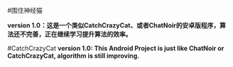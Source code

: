#围住神经猫

**version 1.0：这是一个类似CatchCrazyCat、或者ChatNoir的安卓版程序，算法还不完善，正在继续学习提升算法的效率。**

#CatchCrazyCat
**version 1.0: This Android Project is just like ChatNoir or CatchCrazyCat, algorithm is still improving.**
